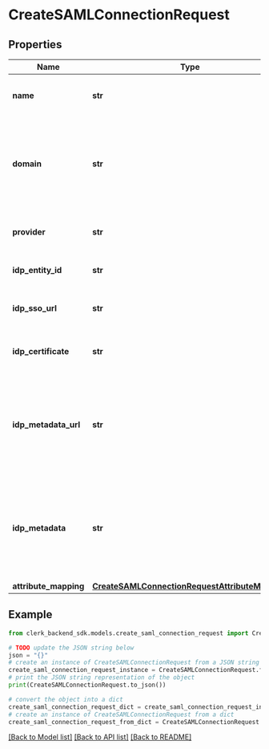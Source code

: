 # CreateSAMLConnectionRequest


## Properties

Name | Type | Description | Notes
------------ | ------------- | ------------- | -------------
**name** | **str** | The name to use as a label for this SAML Connection | 
**domain** | **str** | The domain of your organization. Sign in flows using an email with this domain, will use this SAML Connection. | 
**provider** | **str** | The IdP provider of the connection. | 
**idp_entity_id** | **str** | The Entity ID as provided by the IdP | [optional] 
**idp_sso_url** | **str** | The Single-Sign On URL as provided by the IdP | [optional] 
**idp_certificate** | **str** | The X.509 certificate as provided by the IdP | [optional] 
**idp_metadata_url** | **str** | The URL which serves the IdP metadata. If present, it takes priority over the corresponding individual properties | [optional] 
**idp_metadata** | **str** | The XML content of the IdP metadata file. If present, it takes priority over the corresponding individual properties | [optional] 
**attribute_mapping** | [**CreateSAMLConnectionRequestAttributeMapping**](CreateSAMLConnectionRequestAttributeMapping.md) |  | [optional] 

## Example

```python
from clerk_backend_sdk.models.create_saml_connection_request import CreateSAMLConnectionRequest

# TODO update the JSON string below
json = "{}"
# create an instance of CreateSAMLConnectionRequest from a JSON string
create_saml_connection_request_instance = CreateSAMLConnectionRequest.from_json(json)
# print the JSON string representation of the object
print(CreateSAMLConnectionRequest.to_json())

# convert the object into a dict
create_saml_connection_request_dict = create_saml_connection_request_instance.to_dict()
# create an instance of CreateSAMLConnectionRequest from a dict
create_saml_connection_request_from_dict = CreateSAMLConnectionRequest.from_dict(create_saml_connection_request_dict)
```
[[Back to Model list]](../README.md#documentation-for-models) [[Back to API list]](../README.md#documentation-for-api-endpoints) [[Back to README]](../README.md)



